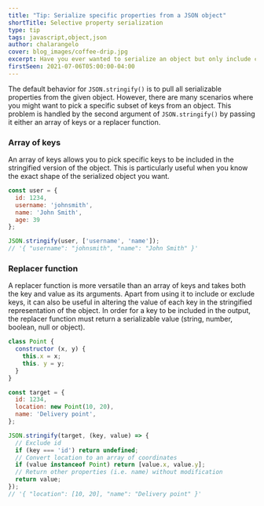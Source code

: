 ```yaml
---
title: "Tip: Serialize specific properties from a JSON object"
shortTitle: Selective property serialization
type: tip
tags: javascript,object,json
author: chalarangelo
cover: blog_images/coffee-drip.jpg
excerpt: Have you ever wanted to serialize an object but only include certain keys? Turns out JavaScript provides an easy way to do this!
firstSeen: 2021-07-06T05:00:00-04:00
---
```


The default behavior for `JSON.stringify()` is to pull all serializable properties from the given object. However, there are many scenarios where you might want to pick a specific subset of keys from an object. This problem is handled by the second argument of `JSON.stringify()` by passing it either an array of keys or a replacer function.

### Array of keys

An array of keys allows you to pick specific keys to be included in the stringified version of the object. This is particularly useful when you know the exact shape of the serialized object you want.

```js
const user = {
  id: 1234,
  username: 'johnsmith',
  name: 'John Smith',
  age: 39
};

JSON.stringify(user, ['username', 'name']);
// '{ "username": "johnsmith", "name": "John Smith" }'
```

### Replacer function

A replacer function is more versatile than an array of keys and takes both the key and value as its arguments. Apart from using it to include or exclude keys, it can also be useful in altering the value of each key in the stringified representation of the object. In order for a key to be included in the output, the replacer function must return a serializable value (string, number, boolean, null or object).

```js
class Point {
  constructor (x, y) {
    this.x = x;
    this. y = y;
  }
}

const target = {
  id: 1234,
  location: new Point(10, 20),
  name: 'Delivery point',
};

JSON.stringify(target, (key, value) => {
  // Exclude id
  if (key === 'id') return undefined;
  // Convert location to an array of coordinates
  if (value instanceof Point) return [value.x, value.y];
  // Return other properties (i.e. name) without modification
  return value;
});
// '{ "location": [10, 20], "name": "Delivery point" }'
```
